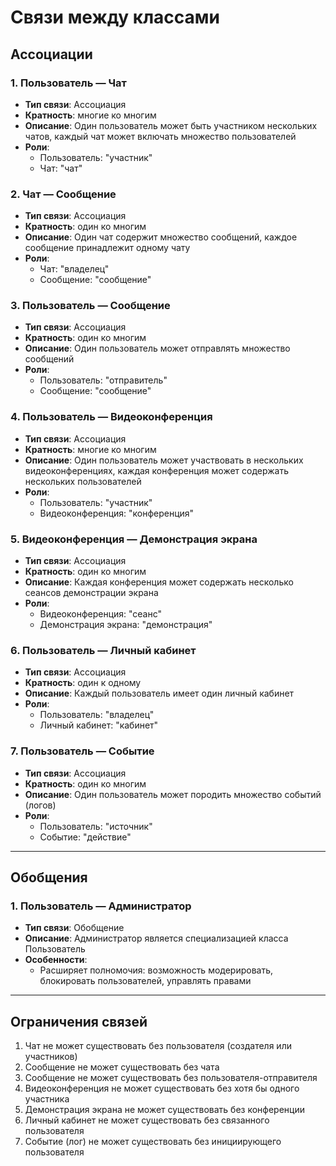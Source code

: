 # Связи между классами

## Ассоциации

### 1. Пользователь — Чат
- **Тип связи**: Ассоциация
- **Кратность**: многие ко многим
- **Описание**: Один пользователь может быть участником нескольких чатов, каждый чат может включать множество пользователей
- **Роли**:
  - Пользователь: "участник"
  - Чат: "чат"

### 2. Чат — Сообщение
- **Тип связи**: Ассоциация
- **Кратность**: один ко многим
- **Описание**: Один чат содержит множество сообщений, каждое сообщение принадлежит одному чату
- **Роли**:
  - Чат: "владелец"
  - Сообщение: "сообщение"

### 3. Пользователь — Сообщение
- **Тип связи**: Ассоциация
- **Кратность**: один ко многим
- **Описание**: Один пользователь может отправлять множество сообщений
- **Роли**:
  - Пользователь: "отправитель"
  - Сообщение: "сообщение"

### 4. Пользователь — Видеоконференция
- **Тип связи**: Ассоциация
- **Кратность**: многие ко многим
- **Описание**: Один пользователь может участвовать в нескольких видеоконференциях, каждая конференция может содержать нескольких пользователей
- **Роли**:
  - Пользователь: "участник"
  - Видеоконференция: "конференция"

### 5. Видеоконференция — Демонстрация экрана
- **Тип связи**: Ассоциация
- **Кратность**: один ко многим
- **Описание**: Каждая конференция может содержать несколько сеансов демонстрации экрана
- **Роли**:
  - Видеоконференция: "сеанс"
  - Демонстрация экрана: "демонстрация"

### 6. Пользователь — Личный кабинет
- **Тип связи**: Ассоциация
- **Кратность**: один к одному
- **Описание**: Каждый пользователь имеет один личный кабинет
- **Роли**:
  - Пользователь: "владелец"
  - Личный кабинет: "кабинет"

### 7. Пользователь — Событие
- **Тип связи**: Ассоциация
- **Кратность**: один ко многим
- **Описание**: Один пользователь может породить множество событий (логов)
- **Роли**:
  - Пользователь: "источник"
  - Событие: "действие"

---

## Обобщения

### 1. Пользователь — Администратор
- **Тип связи**: Обобщение
- **Описание**: Администратор является специализацией класса Пользователь
- **Особенности**:
  - Расширяет полномочия: возможность модерировать, блокировать пользователей, управлять правами

---

## Ограничения связей

1. Чат не может существовать без пользователя (создателя или участников)
2. Сообщение не может существовать без чата
3. Сообщение не может существовать без пользователя-отправителя
4. Видеоконференция не может существовать без хотя бы одного участника
5. Демонстрация экрана не может существовать без конференции
6. Личный кабинет не может существовать без связанного пользователя
7. Событие (лог) не может существовать без инициирующего пользователя
